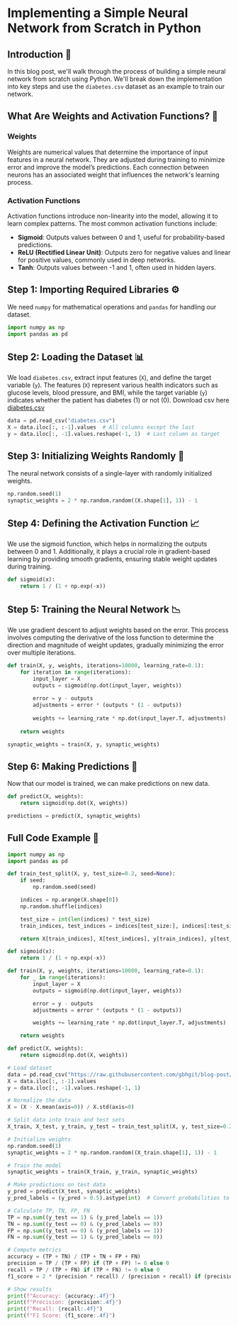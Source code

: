 # Implementing a Simple Neural Network from Scratch in Python

## Introduction 🎯

In this blog post, we'll walk through the process of building a simple neural network from scratch using Python. We'll break down the implementation into key steps and use the `diabetes.csv` dataset as an example to train our network.

## What Are Weights and Activation Functions? 🤔

### Weights
Weights are numerical values that determine the importance of input features in a neural network. They are adjusted during training to minimize error and improve the model’s predictions. Each connection between neurons has an associated weight that influences the network's learning process.

### Activation Functions
Activation functions introduce non-linearity into the model, allowing it to learn complex patterns. The most common activation functions include:
- **Sigmoid**: Outputs values between 0 and 1, useful for probability-based predictions.
- **ReLU (Rectified Linear Unit)**: Outputs zero for negative values and linear for positive values, commonly used in deep networks.
- **Tanh**: Outputs values between -1 and 1, often used in hidden layers.

## Step 1: Importing Required Libraries ⚙️

We need `numpy` for mathematical operations and `pandas` for handling our dataset.

```python
import numpy as np
import pandas as pd
```

## Step 2: Loading the Dataset 📊

We load `diabetes.csv`, extract input features (`X`), and define the target variable (`y`). The features (`X`) represent various health indicators such as glucose levels, blood pressure, and BMI, while the target variable (`y`) indicates whether the patient has diabetes (1) or not (0). Download csv here [diabetes.csv](https://raw.githubusercontent.com/gbhgit/blog-post/refs/heads/main/csv-files/diabetes.csv)

```python
data = pd.read_csv("diabetes.csv")
X = data.iloc[:, :-1].values  # All columns except the last
y = data.iloc[:, -1].values.reshape(-1, 1)  # Last column as target
```

## Step 3: Initializing Weights Randomly 🎲

The neural network consists of a single-layer with randomly initialized weights.

```python
np.random.seed(1)
synaptic_weights = 2 * np.random.random((X.shape[1], 1)) - 1
```

## Step 4: Defining the Activation Function 📈

We use the sigmoid function, which helps in normalizing the outputs between 0 and 1. Additionally, it plays a crucial role in gradient-based learning by providing smooth gradients, ensuring stable weight updates during training.

```python
def sigmoid(x):
    return 1 / (1 + np.exp(-x))
```

## Step 5: Training the Neural Network 📉

We use gradient descent to adjust weights based on the error. This process involves computing the derivative of the loss function to determine the direction and magnitude of weight updates, gradually minimizing the error over multiple iterations.

```python
def train(X, y, weights, iterations=10000, learning_rate=0.1):
    for iteration in range(iterations):
        input_layer = X
        outputs = sigmoid(np.dot(input_layer, weights))
        
        error = y - outputs
        adjustments = error * (outputs * (1 - outputs))
        
        weights += learning_rate * np.dot(input_layer.T, adjustments)
    
    return weights

synaptic_weights = train(X, y, synaptic_weights)
```

## Step 6: Making Predictions 🤖

Now that our model is trained, we can make predictions on new data.

```python
def predict(X, weights):
    return sigmoid(np.dot(X, weights))

predictions = predict(X, synaptic_weights)
```

## Full Code Example 🚀

```python
import numpy as np
import pandas as pd

def train_test_split(X, y, test_size=0.2, seed=None):
    if seed:
        np.random.seed(seed)

    indices = np.arange(X.shape[0])
    np.random.shuffle(indices)

    test_size = int(len(indices) * test_size)
    train_indices, test_indices = indices[test_size:], indices[:test_size]

    return X[train_indices], X[test_indices], y[train_indices], y[test_indices]

def sigmoid(x):
    return 1 / (1 + np.exp(-x))

def train(X, y, weights, iterations=10000, learning_rate=0.1):
    for _ in range(iterations):
        input_layer = X
        outputs = sigmoid(np.dot(input_layer, weights))

        error = y - outputs
        adjustments = error * (outputs * (1 - outputs))

        weights += learning_rate * np.dot(input_layer.T, adjustments)

    return weights

def predict(X, weights):
    return sigmoid(np.dot(X, weights))

# Load dataset
data = pd.read_csv("https://raw.githubusercontent.com/gbhgit/blog-post/refs/heads/main/csv-files/diabetes.csv")
X = data.iloc[:, :-1].values
y = data.iloc[:, -1].values.reshape(-1, 1)

# Normalize the data
X = (X - X.mean(axis=0)) / X.std(axis=0)

# Split data into train and test sets
X_train, X_test, y_train, y_test = train_test_split(X, y, test_size=0.2, seed=1)

# Initialize weights
np.random.seed(1)
synaptic_weights = 2 * np.random.random((X_train.shape[1], 1)) - 1

# Train the model
synaptic_weights = train(X_train, y_train, synaptic_weights)

# Make predictions on test data
y_pred = predict(X_test, synaptic_weights)
y_pred_labels = (y_pred > 0.5).astype(int)  # Convert probabilities to 0 or 1

# Calculate TP, TN, FP, FN
TP = np.sum((y_test == 1) & (y_pred_labels == 1))
TN = np.sum((y_test == 0) & (y_pred_labels == 0))
FP = np.sum((y_test == 0) & (y_pred_labels == 1))
FN = np.sum((y_test == 1) & (y_pred_labels == 0))

# Compute metrics
accuracy = (TP + TN) / (TP + TN + FP + FN)
precision = TP / (TP + FP) if (TP + FP) != 0 else 0
recall = TP / (TP + FN) if (TP + FN) != 0 else 0
f1_score = 2 * (precision * recall) / (precision + recall) if (precision + recall) != 0 else 0

# Show results
print(f"Accuracy: {accuracy:.4f}")
print(f"Precision: {precision:.4f}")
print(f"Recall: {recall:.4f}")
print(f"F1 Score: {f1_score:.4f}")
```
